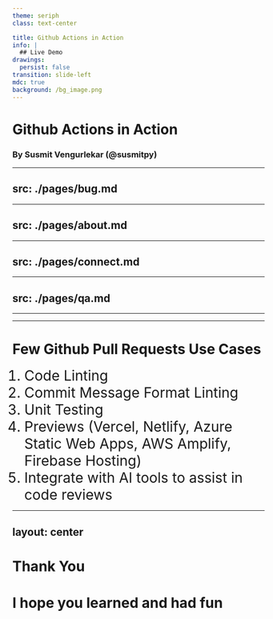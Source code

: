 ```yaml
---
theme: seriph
class: text-center

title: Github Actions in Action
info: |
  ## Live Demo
drawings:
  persist: false
transition: slide-left
mdc: true
background: /bg_image.png
---
```


# Github Actions in Action

### By Susmit Vengurlekar (@susmitpy)


---
src: ./pages/bug.md
---


---
src: ./pages/about.md
---


---
src: ./pages/connect.md
---

---
src: ./pages/qa.md
---

---
---

# Few Github Pull Requests Use Cases

1. Code Linting
2. Commit Message Format Linting
3. Unit Testing
4. Previews (Vercel, Netlify, Azure Static Web Apps, AWS Amplify, Firebase Hosting)
5. Integrate with AI tools to assist in code reviews


<style>
li {
      font-size: 2em;
    }
</style>

---
layout: center
---

# Thank You
# I hope you learned and had fun